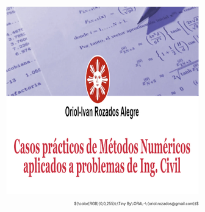 
<p align='center'><img src="src/assets/img/logo.png" style="width:30cm;height:13cm" alt="Volumenes" /></p>
<p align='right'><sub><sup>${\color[RGB]{0,0,255}\:\Tiny By\:ORA\:-\:(oriol.rozados@gmail.com)}$</sup></sub></p>

